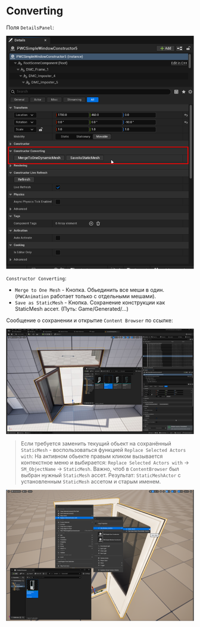 # Converting

Поля `DetailsPanel`:

![](./img/ConstructorConverting0.png ':size=20%')

`Constructor Converting`:

- `Merge to One Mesh` - Кнопка. Обьединить все меши в один. (`PWCAnimation` работает только с отдельными мешами).
- `Save as StaticMesh` - Кнопка. Сохранение конструкции как StaticMesh ассет. (Путь: Game/Generated/...)

Сообщение о сохранении и открытие `Content Browser` по ссылке:

![](./img/SaveAsStaticMesh1.jpg ':size=50%')

> Если требуется заменить текущий обьект на сохранённый `StaticMesh` - воспользоваться функцией `Replace Selected Actors with`: На активном обьекте правым кликом вызывается контекстное меню и выбирается: `Replace Selected Actors with` -> `SM_ObjectName` -> `StaticMesh`. Важно, чтоб в `ContentBrowser` был выбран нужный `StaticMesh` ассет. Результат: `StaticMeshActor` с установленным `StaticMesh` ассетом и старым именем.

![](./img/ReplaceActorsWith0.png ':size=50%')
